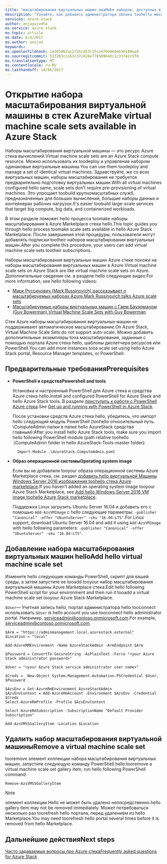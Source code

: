 ```yaml
---
title: "масштабирования виртуальных машин aaaMake наборов, доступных в стек Azure"
description: "Узнайте, как добавить администратора облака toohello масштабирования виртуальной машины Azure Marketplace стека"
services: azure-stack
author: anjayajodha
ms.service: azure-stack
ms.topic: article
ms.date: 8/4/2017
ms.author: anajod
keywords: 
ms.openlocfilehash: 14365d62ac2f2bc453c25ce4769464eb30180ea8
ms.sourcegitcommit: 523283cc1b3c37c428e77850964dc1c33742c5f0
ms.translationtype: MT
ms.contentlocale: ru-RU
ms.lasthandoff: 10/06/2017
---
```

# <a name="make-virtual-machine-scale-sets-available-in-azure-stack"></a><span data-ttu-id="f86d2-103">Открытие набора масштабирования виртуальной машины в стек Azure</span><span class="sxs-lookup"><span data-stu-id="f86d2-103">Make virtual machine scale sets available in Azure Stack</span></span>
<span data-ttu-id="f86d2-104">Наборы масштабирования виртуальной машины — это ресурс Azure стека вычислений.</span><span class="sxs-lookup"><span data-stu-id="f86d2-104">Virtual machine scale sets are an Azure Stack compute resource.</span></span> <span data-ttu-id="f86d2-105">Можно использовать их toodeploy и управление набором одинаковые виртуальные машины.</span><span class="sxs-lookup"><span data-stu-id="f86d2-105">You can use them toodeploy and manage a set of identical virtual machines.</span></span> <span data-ttu-id="f86d2-106">Здравствуйте, же со всех виртуальных машин, наборы масштабирования не требуется предварительно подготовку виртуальных машин.</span><span class="sxs-lookup"><span data-stu-id="f86d2-106">With all virtual machines configured hello same, scale sets don’t require pre-provisioning of virtual machines.</span></span> <span data-ttu-id="f86d2-107">Это упрощает toobuild крупномасштабных служб, предназначенных для больших вычислений, большие наборы данных и контейнерах рабочих нагрузок.</span><span class="sxs-lookup"><span data-stu-id="f86d2-107">It's easier toobuild large-scale services that target big compute, big data, and containerized workloads.</span></span>

<span data-ttu-id="f86d2-108">В этом разделе поможет hello процесса toomake наборы масштабирования в Azure Marketplace стека hello.</span><span class="sxs-lookup"><span data-stu-id="f86d2-108">This topic guides you through hello process toomake scale sets available in hello Azure Stack Marketplace.</span></span> <span data-ttu-id="f86d2-109">После завершения этой процедуры, пользователи могут добавлять подписки tootheir наборов масштабирования виртуальных машин.</span><span class="sxs-lookup"><span data-stu-id="f86d2-109">After you complete this procedure, your users can add virtual machine scale sets tootheir subscriptions.</span></span>

<span data-ttu-id="f86d2-110">Наборы масштабирования виртуальных машин Azure стеке похожи на наборы масштабирования виртуальных машин в Azure.</span><span class="sxs-lookup"><span data-stu-id="f86d2-110">Virtual machine scale sets on Azure Stack are like virtual machine scale sets on Azure.</span></span> <span data-ttu-id="f86d2-111">Дополнительные сведения см. в разделе hello следующие видео:</span><span class="sxs-lookup"><span data-stu-id="f86d2-111">For more information, see hello following videos:</span></span>
* [<span data-ttu-id="f86d2-112">Марк Руссинович (Mark Russinovich) рассказывает о масштабируемых наборах Azure.</span><span class="sxs-lookup"><span data-stu-id="f86d2-112">Mark Russinovich talks Azure scale sets</span></span>](https://channel9.msdn.com/Blogs/Regular-IT-Guy/Mark-Russinovich-Talks-Azure-Scale-Sets/)
* [<span data-ttu-id="f86d2-113">Масштабируемые наборы виртуальных машин с Гаем Бауэрманом (Guy Bowerman).</span><span class="sxs-lookup"><span data-stu-id="f86d2-113">Virtual Machine Scale Sets with Guy Bowerman</span></span>](https://channel9.msdn.com/Shows/Cloud+Cover/Episode-191-Virtual-Machine-Scale-Sets-with-Guy-Bowerman)

<span data-ttu-id="f86d2-114">Стек Azure наборы масштабирования виртуальных машин не поддерживают автоматическое масштабирование.</span><span class="sxs-lookup"><span data-stu-id="f86d2-114">On Azure Stack, Virtual Machine Scale Sets do not support auto-scale.</span></span> <span data-ttu-id="f86d2-115">Можно добавить дополнительные экземпляры tooa масштабирования, заданные с помощью портала Azure стека hello, шаблоны диспетчера ресурсов или PowerShell.</span><span class="sxs-lookup"><span data-stu-id="f86d2-115">You can add more instances tooa scale set using hello Azure Stack portal, Resource Manager templates, or PowerShell.</span></span>

## <a name="prerequisites"></a><span data-ttu-id="f86d2-116">Предварительные требования</span><span class="sxs-lookup"><span data-stu-id="f86d2-116">Prerequisites</span></span>
* <span data-ttu-id="f86d2-117">**PowerShell и средства**</span><span class="sxs-lookup"><span data-stu-id="f86d2-117">**Powershell and tools**</span></span>

   <span data-ttu-id="f86d2-118">Установка и настроенный PowerShell для Azure стека и средства Azure стека hello.</span><span class="sxs-lookup"><span data-stu-id="f86d2-118">Install and configured PowerShell for Azure Stack and hello Azure Stack tools.</span></span> <span data-ttu-id="f86d2-119">В разделе [приступить к работе с PowerShell Azure стека](azure-stack-powershell-configure-quickstart.md).</span><span class="sxs-lookup"><span data-stu-id="f86d2-119">See [Get up and running with PowerShell in Azure Stack](azure-stack-powershell-configure-quickstart.md).</span></span>

   <span data-ttu-id="f86d2-120">После установки средств Azure стека hello, убедитесь, что импорт hello следующий модуль PowerShell (toohello относительный путь. \ComputeAdmin папки в папке hello AzureStack средства главным):</span><span class="sxs-lookup"><span data-stu-id="f86d2-120">After you install hello Azure Stack tools, make sure you import hello following PowerShell module (path relative toohello .\ComputeAdmin folder in hello AzureStack-Tools-master folder):</span></span>

        Import-Module .\AzureStack.ComputeAdmin.psm1

* <span data-ttu-id="f86d2-121">**Образ операционной системы**</span><span class="sxs-lookup"><span data-stu-id="f86d2-121">**Operating system image**</span></span>

   <span data-ttu-id="f86d2-122">Если вы не добавляли tooyour образа операционной системы Azure Marketplace стека, см. раздел [добавить hello виртуальной Машины Windows Server 2016 изображения toohello стека Azure marketplace](azure-stack-add-default-image.md).</span><span class="sxs-lookup"><span data-stu-id="f86d2-122">If you haven’t added an operating system image tooyour Azure Stack Marketplace, see [Add hello Windows Server 2016 VM image toohello Azure Stack marketplace](azure-stack-add-default-image.md).</span></span>

   <span data-ttu-id="f86d2-123">Поддержка Linux загрузить Ubuntu Server 16.04 и добавить его с помощью ```Add-AzsVMImage``` с hello следующие параметры: ```-publisher "Canonical" -offer "UbuntuServer" -sku "16.04-LTS"```.</span><span class="sxs-lookup"><span data-stu-id="f86d2-123">For Linux support, download Ubuntu Server 16.04 and add it using ```Add-AzsVMImage``` with hello following parameters: ```-publisher "Canonical" -offer "UbuntuServer" -sku "16.04-LTS"```.</span></span>

## <a name="add-hello-virtual-machine-scale-set"></a><span data-ttu-id="f86d2-124">Добавление набора масштабирования виртуальных машин hello</span><span class="sxs-lookup"><span data-stu-id="f86d2-124">Add hello virtual machine scale set</span></span>

<span data-ttu-id="f86d2-125">Измените hello следующие команды PowerShell, скрипт для вашей среды, а затем запустите ее tooadd tooyour набор масштабирования виртуальной машины Azure Marketplace стека.</span><span class="sxs-lookup"><span data-stu-id="f86d2-125">Edit hello following PowerShell script for your environment and then run it tooadd a virtual machine scale set tooyour Azure Stack Marketplace.</span></span> 

<span data-ttu-id="f86d2-126">``$User``— Учетная запись hello, портал администратора hello tooconnect использовать.</span><span class="sxs-lookup"><span data-stu-id="f86d2-126">``$User`` is hello account you use tooconnect hello administrator portal.</span></span> <span data-ttu-id="f86d2-127">Например, serviceadmin@contoso.onmicrosoft.com.</span><span class="sxs-lookup"><span data-stu-id="f86d2-127">For example, serviceadmin@contoso.onmicrosoft.com.</span></span>

```
$Arm = "https://adminmanagement.local.azurestack.external"
$Location = "local"

Add-AzureRMEnvironment -Name AzureStackAdmin -ArmEndpoint $Arm

$Password = ConvertTo-SecureString -AsPlainText -Force "<your Azure Stack administrator password>"

$User = "<your Azure Stack service administrator user name>"

$Creds =  New-Object System.Management.Automation.PSCredential $User, $Password

$AzsEnv = Get-AzureRmEnvironment AzureStackAdmin
$AzsEnvContext = Add-AzureRmAccount -Environment $AzsEnv -Credential $Creds
Select-AzureRmProfile -Profile $AzsEnvContext

Select-AzureRmSubscription -SubscriptionName "Default Provider Subscription"

Add-AzsVMSSGalleryItem -Location $Location
```

## <a name="remove-a-virtual-machine-scale-set"></a><span data-ttu-id="f86d2-128">Удалить набор масштабирования виртуальной машины</span><span class="sxs-lookup"><span data-stu-id="f86d2-128">Remove a virtual machine scale set</span></span>

<span data-ttu-id="f86d2-129">tooremove элемент коллекции набора масштабирования виртуальных машин, запустите следующую команду PowerShell hello:</span><span class="sxs-lookup"><span data-stu-id="f86d2-129">tooremove a virtual machine scale set gallery item, run hello following PowerShell command:</span></span>

    Remove-AzsVMSSGalleryItem

> [!NOTE]
> <span data-ttu-id="f86d2-130">элемент коллекции Hello не может быть удалено непосредственно.</span><span class="sxs-lookup"><span data-stu-id="f86d2-130">hello gallery item may not be removed immediately.</span></span> <span data-ttu-id="f86d2-131">Может потребоваться несколько раз toorefresh hello портала, перед удалением из hello Marketplace.</span><span class="sxs-lookup"><span data-stu-id="f86d2-131">You may need toorefresh hello portal several times before it is removed from hello Marketplace.</span></span>


## <a name="next-steps"></a><span data-ttu-id="f86d2-132">Дальнейшие действия</span><span class="sxs-lookup"><span data-stu-id="f86d2-132">Next steps</span></span>
[<span data-ttu-id="f86d2-133">Часто задаваемые вопросы про Azure стека</span><span class="sxs-lookup"><span data-stu-id="f86d2-133">Frequently asked questions for Azure Stack</span></span>](azure-stack-faq.md)

